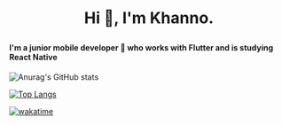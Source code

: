 # <p align="center">Hi :wave:, I'm Khanno.</align>

#### I'm a junior mobile developer :iphone: who works with Flutter and is studying React Native

![Anurag's GitHub stats](https://github-readme-stats.vercel.app/api?username=Khanno&count_private=true&theme=highcontrast)

[![Top Langs](https://github-readme-stats.vercel.app/api/top-langs/?username=khanno&layout=compact&langs_count=2)](https://github.com/khanno/github-readme-stats)

[![wakatime](https://wakatime.com/badge/user/f01d8fd3-b9a3-45ba-a58c-21d0b340ba36.svg)](https://wakatime.com/@f01d8fd3-b9a3-45ba-a58c-21d0b340ba36)
